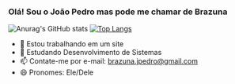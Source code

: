 ### Olá! Sou o João Pedro mas pode me chamar de Brazuna 

![Anurag's GitHub stats](https://github-readme-stats.vercel.app/api?username=Sagnaro&show_icons=true&theme=gruvbox_light)
[![Top Langs](https://github-readme-stats.vercel.app/api/top-langs/?username=Sagnaro&layout=compact&theme=gruvbox_light)](https://github.com/anuraghazra/github-readme-stats)

- 🔭 Estou trabalhando em um site
- 🌱 Estudando Desenvolvimento de Sistemas
- 📫 Contate-me por e-mail: brazuna.jpedro@gmail.com
- 😄 Pronomes: Ele/Dele
